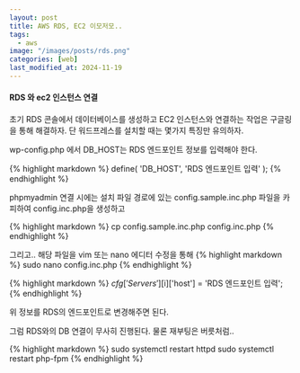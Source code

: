 ```yaml
---
layout: post
title: AWS RDS, EC2 이모저모..
tags:
  - aws
image: "/images/posts/rds.png"
categories: [web]
last_modified_at: 2024-11-19
---
```


#### RDS 와 ec2 인스턴스 연결

초기 RDS 콘솔에서 데이터베이스를 생성하고 EC2 인스턴스와 연결하는 작업은 구글링을 통해 해결하자.
단 워드프레스를 설치할 때는 몇가지 특징만 유의하자.


wp-config.php 에서 DB_HOST는 RDS 엔드포인트 정보를 입력해야 한다.

{% highlight markdown %}
define( 'DB_HOST', 'RDS 엔드포인트 입력' );
{% endhighlight %}

phpmyadmin 연결 시에는 설치 파일 경로에 있는 config.sample.inc.php 파일을 카피하여 config.inc.php을 생성하고

{% highlight markdown %}
cp config.sample.inc.php config.inc.php
{% endhighlight %}


그리고.. 해당 파일을 vim 또는 nano 에디터 수정을 통해 {% highlight markdown %} sudo nano config.inc.php {% endhighlight %}

{% highlight markdown %}
$cfg['Servers'][$i]['host'] = 'RDS 엔드포인트 입력';
{% endhighlight %}

위 정보를 RDS의 엔드포인트로 변경해주면 된다.

그럼 RDS와의 DB 연결이 무사히 진행된다.
물론 재부팅은 버릇처럼..

{% highlight markdown %}
sudo systemctl restart httpd
sudo systemctl restart php-fpm
{% endhighlight %}